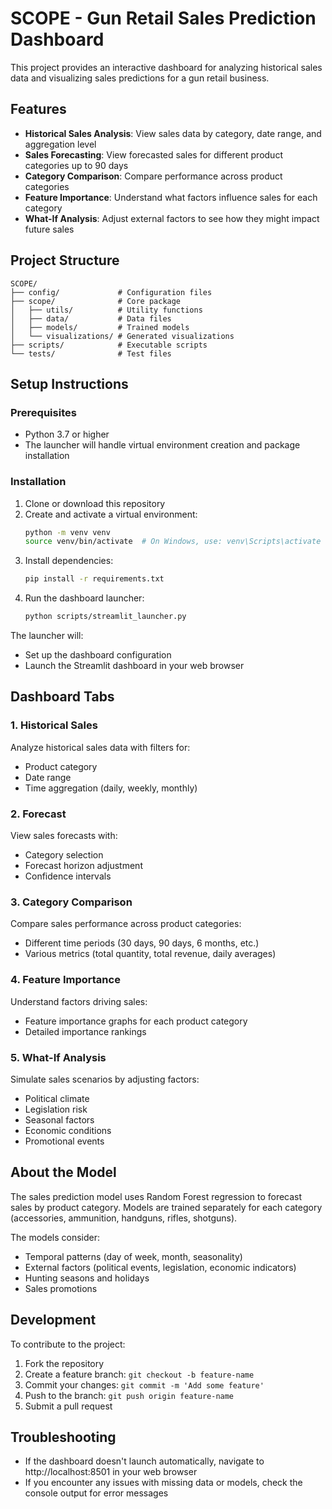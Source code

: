 # SCOPE - Gun Retail Sales Prediction Dashboard

This project provides an interactive dashboard for analyzing historical sales data and visualizing sales predictions for a gun retail business.

## Features

- **Historical Sales Analysis**: View sales data by category, date range, and aggregation level
- **Sales Forecasting**: View forecasted sales for different product categories up to 90 days
- **Category Comparison**: Compare performance across product categories
- **Feature Importance**: Understand what factors influence sales for each category
- **What-If Analysis**: Adjust external factors to see how they might impact future sales

## Project Structure

```
SCOPE/
├── config/             # Configuration files
├── scope/              # Core package
│   ├── utils/          # Utility functions
│   ├── data/           # Data files
│   ├── models/         # Trained models
│   └── visualizations/ # Generated visualizations
├── scripts/            # Executable scripts
└── tests/              # Test files
```

## Setup Instructions

### Prerequisites

- Python 3.7 or higher
- The launcher will handle virtual environment creation and package installation

### Installation

1. Clone or download this repository
2. Create and activate a virtual environment:
   ```bash
   python -m venv venv
   source venv/bin/activate  # On Windows, use: venv\Scripts\activate
   ```
3. Install dependencies:
   ```bash
   pip install -r requirements.txt
   ```
4. Run the dashboard launcher:
   ```bash
   python scripts/streamlit_launcher.py
   ```

The launcher will:
- Set up the dashboard configuration
- Launch the Streamlit dashboard in your web browser

## Dashboard Tabs

### 1. Historical Sales
Analyze historical sales data with filters for:
- Product category
- Date range
- Time aggregation (daily, weekly, monthly)

### 2. Forecast
View sales forecasts with:
- Category selection
- Forecast horizon adjustment
- Confidence intervals

### 3. Category Comparison
Compare sales performance across product categories:
- Different time periods (30 days, 90 days, 6 months, etc.)
- Various metrics (total quantity, total revenue, daily averages)

### 4. Feature Importance
Understand factors driving sales:
- Feature importance graphs for each product category
- Detailed importance rankings

### 5. What-If Analysis
Simulate sales scenarios by adjusting factors:
- Political climate
- Legislation risk
- Seasonal factors
- Economic conditions
- Promotional events

## About the Model

The sales prediction model uses Random Forest regression to forecast sales by product category. Models are trained separately for each category (accessories, ammunition, handguns, rifles, shotguns).

The models consider:
- Temporal patterns (day of week, month, seasonality)
- External factors (political events, legislation, economic indicators)
- Hunting seasons and holidays
- Sales promotions

## Development

To contribute to the project:

1. Fork the repository
2. Create a feature branch: `git checkout -b feature-name`
3. Commit your changes: `git commit -m 'Add some feature'`
4. Push to the branch: `git push origin feature-name`
5. Submit a pull request

## Troubleshooting

- If the dashboard doesn't launch automatically, navigate to http://localhost:8501 in your web browser
- If you encounter any issues with missing data or models, check the console output for error messages
